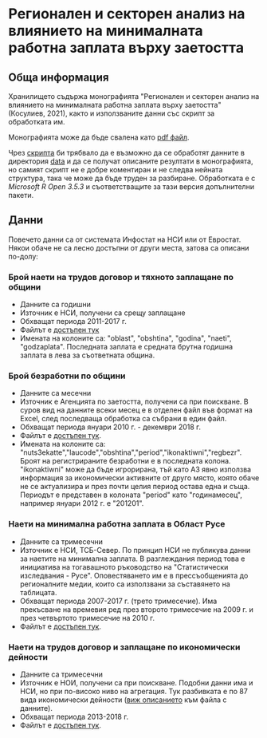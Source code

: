 # Регионален и секторен анализ на влиянието на минималната работна заплата върху заетостта

## Обща информация

Хранилището съдържа монографията "Регионален и секторен анализ на влиянието на минималната работна заплата върху заетостта" (Косулиев, 2021), както и използваните данни със скрипт за обработката им. 

Монографията може да бъде свалена като [pdf файл](Monografiq-Kosuliev.pdf).

Чрез [скрипта](minwage.R) би трябвало да е възможно да се обработят данните в директория [data](data/) и да се получат описаните резултати в монографията, но самият скрипт не е добре коментиран и не следва нейната структура, така че може да бъде труден за разбиране. Обработката е с _Microsoft R Open 3.5.3_ и съответстващите за тази версия допълнителни пакети.

## Данни

Повечето данни са от системата Инфостат на НСИ или от Евростат. Някои обаче не са лесно достъпни от други места, затова са описани по-долу:

### Брой наети на трудов договор и тяхното заплащане по общини

* Данните са годишни
* Източник е НСИ, получени са срещу заплащане
* Обхващат периода 2011-2017 г.
* Файлът е [достъпен тук](data/nsi_po_obshtini.csv)
* Имената на колоните са: "oblast", "obshtina", "godina", "naeti", "godzaplata". Последната заплата е средната брутна годишна заплата в лева за съответната община.

### Брой безработни по общини

* Данните са месечни
* Източник е Агенцията по заетостта, получени са при поискване. В суров вид на данните всеки месец е в отделен файл във формат на Excel, след последваща обработка са събрани в един файл.
* Обхващат периода януари 2010 г. - декември 2018 г.
* Файлът е [достъпен тук](data/az_bezrabotnipoobshtini.csv).
* Имената на колоните са: "nuts3ekatte","laucode","obshtina","period","ikonaktiwni","regbezr". Броят на регистрираните безработни е в последната колона. "ikonaktiwni" може да бъде игрорирана, тъй като АЗ явно използва информация за икономически активните от друго място, която обаче не се актуализира и през почти целия период остава една и съща. Периодът е представен в колоната "period" като "годинамесец", например януари 2012 г. е "201201".

### Наети на минимална работна заплата в Област Русе

* Данните са тримесечни
* Източник е НСИ, ТСБ-Север. По принцип НСИ не публикува данни за наетите на минимална заплата. В разглеждания период това е инициатива на тогавашното ръководство на "Статистически изследвания - Русе". Оповестяването им е в прессъобщенията до регионалните медии, които са използвани за съставянето на таблицата.
* Обхващат периода 2007-2017 г. (трето тримесечие). Има прекъсване на времевия ред през второто тримесечие на 2009 г. и през четвъртото тримесечие на 2010 г.
* Файлът е [достъпен тук](Ruse_minwage.csv).

### Наети на трудов договор и заплащане по икономически дейности

* Данните са тримесечни
* Източник е НОИ, получени са при поискване. Подобни данни има и НСИ, но при по-високо ниво на агрегация. Тук разбивката е по 87 вида икономически дейности ([виж описанието](noi_sektori_trimesechni_legenda.txt) към файла с данните).
* Обхващат периода 2013-2018 г.
* Файлът е [достъпен тук](noi_sektori_trimesechni.csv).


